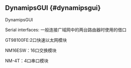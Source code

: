 ## DynamipsGUI {#dynamipsgui}

DynamipsGUI

Serial interfaces: 一般连接广域网中的两台路由器时使用的借口

GT98100FE:2口快速以太网模块

NM16ESW：16口交换模块

NM-4T：4口串口模块